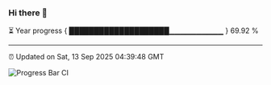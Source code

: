 ### Hi there 👋

⏳ Year progress { ████████████████████▁▁▁▁▁▁▁▁▁▁ } 69.92 %

---

⏰ Updated on Sat, 13 Sep 2025 04:39:48 GMT

![Progress Bar CI](https://github.com/IshwaranRudhara/GIT-ACTION/workflows/Progress%20Bar%20CI/badge.svg)
